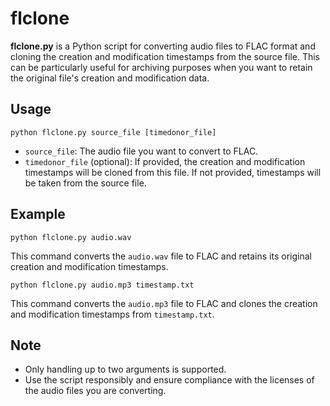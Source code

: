 # flclone

**flclone.py** is a Python script for converting audio files to FLAC format and cloning the creation and modification timestamps from the source file. 
This can be particularly useful for archiving purposes when you want to retain the original file's creation and modification data.

## Usage

```
python flclone.py source_file [timedonor_file]
```

- `source_file`: The audio file you want to convert to FLAC.
- `timedonor_file` (optional): If provided, the creation and modification timestamps will be cloned from this file. If not provided, timestamps will be taken from the source file.

## Example

```
python flclone.py audio.wav
```

This command converts the `audio.wav` file to FLAC and retains its original creation and modification timestamps.

```
python flclone.py audio.mp3 timestamp.txt
```

This command converts the `audio.mp3` file to FLAC and clones the creation and modification timestamps from `timestamp.txt`.

## Note

- Only handling up to two arguments is supported.
- Use the script responsibly and ensure compliance with the licenses of the audio files you are converting.

